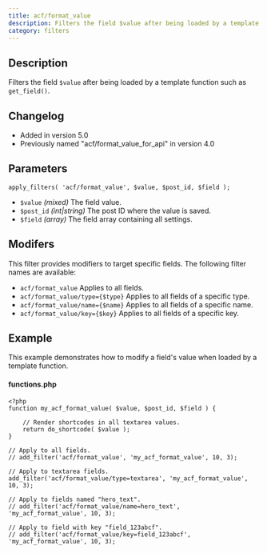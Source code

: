 ```yaml
---
title: acf/format_value
description: Filters the field $value after being loaded by a template function such as get_field().
category: filters
---
```


## Description
Filters the field `$value` after being loaded by a template function such as `get_field()`.

## Changelog
- Added in version 5.0
- Previously named "acf/format_value_for_api" in version 4.0

## Parameters
```
apply_filters( 'acf/format_value', $value, $post_id, $field );
```
- `$value`		*(mixed)*		The field value.
- `$post_id`	*(int|string)*	The post ID where the value is saved.
- `$field`		*(array)*		The field array containing all settings.

## Modifers
This filter provides modifiers to target specific fields. The following filter names are available:
- `acf/format_value` 				Applies to all fields.
- `acf/format_value/type={$type}` 	Applies to all fields of a specific type.
- `acf/format_value/name={$name}` 	Applies to all fields of a specific name.
- `acf/format_value/key={$key}` 	Applies to all fields of a specific key.

## Example
This example demonstrates how to modify a field's value when loaded by a template function.

#### functions.php
```
<?php
function my_acf_format_value( $value, $post_id, $field ) {
	
	// Render shortcodes in all textarea values.
	return do_shortcode( $value );
}

// Apply to all fields.
// add_filter('acf/format_value', 'my_acf_format_value', 10, 3);

// Apply to textarea fields.
add_filter('acf/format_value/type=textarea', 'my_acf_format_value', 10, 3);

// Apply to fields named "hero_text".
// add_filter('acf/format_value/name=hero_text', 'my_acf_format_value', 10, 3);

// Apply to field with key "field_123abcf".
// add_filter('acf/format_value/key=field_123abcf', 'my_acf_format_value', 10, 3);
```
